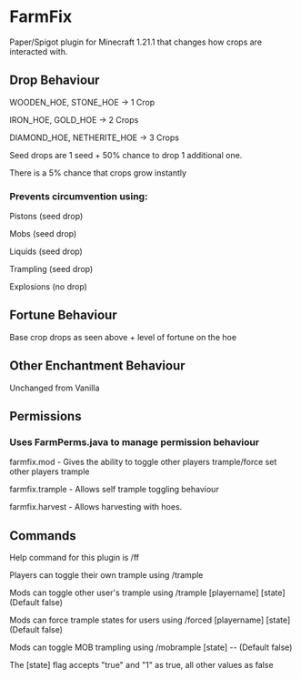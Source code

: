 # FarmFix
Paper/Spigot plugin for Minecraft 1.21.1 that changes how crops are interacted with.

## Drop Behaviour
 
WOODEN_HOE, STONE_HOE -> 1 Crop

IRON_HOE, GOLD_HOE -> 2 Crops

DIAMOND_HOE, NETHERITE_HOE -> 3 Crops


Seed drops are 1 seed + 50% chance to drop 1 additional one.

There is a 5% chance that crops grow instantly

### Prevents circumvention using:

Pistons (seed drop)

Mobs (seed drop)

Liquids (seed drop)

Trampling (seed drop)

Explosions (no drop)

## Fortune Behaviour

Base crop drops as seen above + level of fortune on the hoe

## Other Enchantment Behaviour

Unchanged from Vanilla

## Permissions
### Uses FarmPerms.java to manage permission behaviour

farmfix.mod - Gives the ability to toggle other players trample/force set other players trample

farmfix.trample - Allows self trample toggling behaviour

farmfix.harvest - Allows harvesting with hoes.

## Commands
Help command for this plugin is /ff

Players can toggle their own trample using /trample

Mods can toggle other user's trample using /trample [playername] [state] (Default false)

Mods can force trample states for users using /forced [playername] [state] (Default false)

Mods can toggle MOB trampling using /mobrample [state] -- (Default false)

The [state] flag accepts "true" and "1" as true, all other values as false
